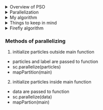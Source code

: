 <details>
     <summary>Overview of PSO</summary>
     
  ### Dataset: x, y, Class 
   
  -   x: [0,100] \
  -   y: [0,100] \
  -   Class: {A,B,C,D} - represent quadrants in graph
  
   | A    | B |
   | -------- | ------- |
   | C  | D    |

  -   PSO returns centroid - estimated middle of each quadrant.
  - 
  -   Training: split data into each class, run algorithm on each class
  
  ### Results
    
  -   Testing: For every data point in test data, find which centroid the data point is closest to. Corresponding class is the classificication. 
  -   Plotting results: While running, for each iteration, mark global best, calculate accuracy. Plot accuracy on graph (Accuracy vs. Iteration)
  -   When to stop?? when meets a convergence standard or max iterations
  -   Time? somehow calculate time

</details>
<details>
  <summary>Parallelization</summary>
  
  `myRDD = sc.parallelize()`

- not all of the spark context functions work
- rdd belongs to spark session
- rdd hard to print
  - use sql or .show() or other ways to print
- Same programs but one uses rdd other sc
  - PSO4Cluster.rdd
  - PSO4Cluster.sc

**mapPartition**
pass in rdd data
options:
1. split data among all nodes
 - data different between particles, but particles can all communicate between each other
2. split particles
- data same between all of particles, but can't communicate between each other
</details>

<details>
  <summary>My algorithm</summary>
  
  ### Island Algorithm
  Problem: Communicating between particles
  
  Solutions:
  
  - read and write with external file (hdfs? <- this might not be right, look more into this)
  - my idea: inside spark cluster add to accumulator (write only in master), use broadcast(read only in master) to send to inside spark cluster
</details>

<details>
  <summary>Things to keep in mind</summary>
  
  - Avoid examples that use spark context, as the spark context library isn’t configured well in the latest version of Pyspark.
  - Avoid using the Pyspark Shell.
  - Ensure a proper understanding of the form or type of data in your program, especially when reading the data exclusively, changing the datatype, converting to a different dataframe, or altering the schema.
  - broadcast variable is read only
    -broadcast should only be able to send from master to worker
  - accumulator : write only variable
    - `a = sc.accumulator(1)` look more on spark docs
  - within a spark task you cannot use any other spark functions
</details>

<details>
     <summary>Firefly algorithm</summary>
     
### Shared variables in spark
1. Accumulator
     - can be updated, value can only be accessed after .collect()
2. Broadcast variable
     - read only variable
- mapPartition(foo) divides function to all workers
     - foo is called a spark task
- until using .collect(), spark task won't end
###Firefly algorithm
- implemented in an island manner
- 4Cluster2DataSet.csv or genereate4Cluster2Ddataset.py
- Expected centroid values:
     - A: (70,30)
     - B: (70,70)
     - C: (30,30)
     - D: (30,70)
</details>

### Methods of parallelizing
1. initialize particles outside main function
  - particles and label are passed to function
  - sc.parallelize(particles)
  - mapPartition(main)
2. initialize particles inside main function
  - data are passed to function
  - sc.parallelize(data)
  - mapPartion(main)
